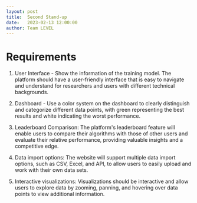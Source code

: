 ```yaml
---
layout: post
title:  Second Stand-up
date:   2023-02-13 12:00:00
author: Team LEVEL
---
```

# Requirements
1. User Interface - Show the information of the training model. The platform should have a user-friendly interface that is easy to navigate and understand for researchers and users with different technical backgrounds.

2. Dashboard - Use a color system on the dashboard to clearly distinguish and categorize different data points, with green representing the best results and white indicating the worst performance.

3. Leaderboard Comparison: The platform's leaderboard feature will enable users to compare their algorithms with those of other users and evaluate their relative performance, providing valuable insights and a competitive edge.

4. Data import options: The website will support multiple data import options, such as CSV, Excel, and API, to allow users to easily upload and work with their own data sets.

5. Interactive visualizations: Visualizations should be interactive and allow users to explore data by zooming, panning, and hovering over data points to view additional information.
